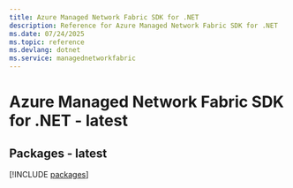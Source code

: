 ```yaml
---
title: Azure Managed Network Fabric SDK for .NET
description: Reference for Azure Managed Network Fabric SDK for .NET
ms.date: 07/24/2025
ms.topic: reference
ms.devlang: dotnet
ms.service: managednetworkfabric
---
```

# Azure Managed Network Fabric SDK for .NET - latest
## Packages - latest
[!INCLUDE [packages](managed-network-fabric-index.md)]